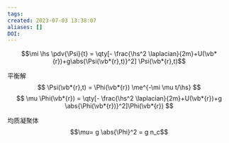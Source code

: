 ```yaml
---
tags: 
created: 2023-07-03 13:38:07
aliases: []
DOI: 
---
```

$$\mi \hs \pdv{\Psi}{t} = \qty[- \frac{\hs^2 \laplacian}{2m}+U(\vb*{r})+g\abs{\Psi(\vb*{r},t)}^2] \Psi(\vb*{r},t)$$

平衡解
$$
\Psi(\vb*{r},t) = \Phi(\vb*{r}) \me^{-\mi \mu t/\hs}
$$
$$
\mu \Phi(\vb*{r}) = \qty[- \frac{\hs^2 \laplacian}{2m}+U(\vb*{r})+g \abs{\Phi(\vb*{r})}^2]\Phi(\vb*{r})
$$

均质凝聚体
$$\mu= g \abs{\Phi}^2 = g n_c$$